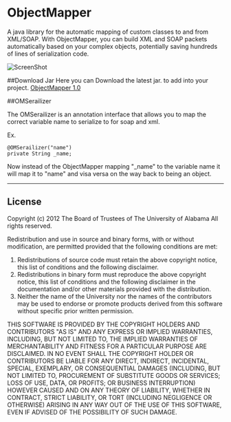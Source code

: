 ObjectMapper
============

A java library for the automatic mapping of custom classes to and from XML/SOAP. With ObjectMapper, you can build XML and SOAP packets automatically based on your complex objects, potentially saving hundreds of lines of serialization code.

![ScreenShot](https://raw.github.com/uacaps/ObjectMapper/master/ScreenShots/xmlScreen-01.png)

##Download Jar
Here you can Download the latest jar. to add into your project.
[ObjectMapper 1.0](https://github.com/uacaps/ObjectMapper/raw/master/ObjectMapper.jar)

##OMSerailizer

The OMSerailizer is an annotation interface that allows you to map the correct variable name to serialize to for soap and xml.

Ex. 

```
@OMSerailizer("name")
private String _name;
```
Now instead of the ObjectMapper mapping "_name" to the variable name it will map it to "name" and visa versa on the way back to being an object.

--------------------
## License ##

Copyright (c) 2012 The Board of Trustees of The University of Alabama
All rights reserved.

Redistribution and use in source and binary forms, with or without
modification, are permitted provided that the following conditions
are met:

 1. Redistributions of source code must retain the above copyright
    notice, this list of conditions and the following disclaimer.
 2. Redistributions in binary form must reproduce the above copyright
    notice, this list of conditions and the following disclaimer in the
    documentation and/or other materials provided with the distribution.
 3. Neither the name of the University nor the names of the contributors
    may be used to endorse or promote products derived from this software
    without specific prior written permission.

THIS SOFTWARE IS PROVIDED BY THE COPYRIGHT HOLDERS AND CONTRIBUTORS
"AS IS" AND ANY EXPRESS OR IMPLIED WARRANTIES, INCLUDING, BUT NOT
LIMITED TO, THE IMPLIED WARRANTIES OF MERCHANTABILITY AND FITNESS
FOR A PARTICULAR PURPOSE ARE DISCLAIMED. IN NO EVENT SHALL
THE COPYRIGHT HOLDER OR CONTRIBUTORS BE LIABLE FOR ANY DIRECT,
INDIRECT, INCIDENTAL, SPECIAL, EXEMPLARY, OR CONSEQUENTIAL DAMAGES
(INCLUDING, BUT NOT LIMITED TO, PROCUREMENT OF SUBSTITUTE GOODS OR
SERVICES; LOSS OF USE, DATA, OR PROFITS; OR BUSINESS INTERRUPTION)
HOWEVER CAUSED AND ON ANY THEORY OF LIABILITY, WHETHER IN CONTRACT,
STRICT LIABILITY, OR TORT (INCLUDING NEGLIGENCE OR OTHERWISE)
ARISING IN ANY WAY OUT OF THE USE OF THIS SOFTWARE, EVEN IF ADVISED
OF THE POSSIBILITY OF SUCH DAMAGE.
